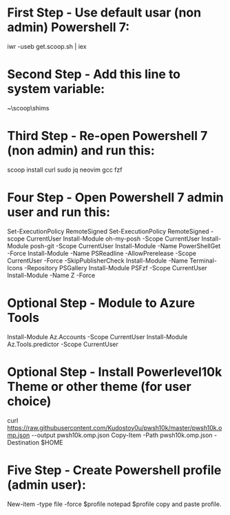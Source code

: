 # First Step - Use default usar (non admin) Powershell 7:

iwr -useb get.scoop.sh | iex

# Second Step - Add this line to system variable:

~\scoop\shims

# Third Step - Re-open Powershell 7 (non admin) and run this:

scoop install curl sudo jq neovim gcc fzf

# Four Step - Open Powershell 7 admin user and run this:

Set-ExecutionPolicy RemoteSigned
Set-ExecutionPolicy RemoteSigned -scope CurrentUser
Install-Module oh-my-posh -Scope CurrentUser
Install-Module posh-git -Scope CurrentUser
Install-Module -Name PowerShellGet -Force 
Install-Module -Name PSReadline -AllowPrerelease -Scope CurrentUser -Force -SkipPublisherCheck
Install-Module -Name Terminal-Icons -Repository PSGallery
Install-Module PSFzf -Scope CurrentUser
Install-Module -Name Z -Force

# Optional Step - Module to Azure Tools
Install-Module Az.Accounts -Scope CurrentUser
Install-Module Az.Tools.predictor -Scope CurrentUser

# Optional Step - Install Powerlevel10k Theme or other theme (for user choice)
curl https://raw.githubusercontent.com/Kudostoy0u/pwsh10k/master/pwsh10k.omp.json --output pwsh10k.omp.json
Copy-Item -Path pwsh10k.omp.json -Destination $HOME

# Five Step - Create Powershell profile (admin user):

New-item -type file -force $profile
notepad $profile
copy and paste profile.
